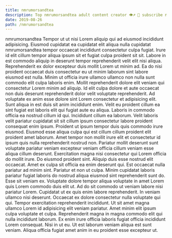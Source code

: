 ```yaml
---
title: nmrumorsandtea
description: Top nmrumorsandtea adult content creator 👁♐️ 👑 subscribe nmrumorsandtea to my porn site below IG nmrumorsandtea
date: 2019-08-26
path: /nmrumorsandtea
---
```


nmrumorsandtea
Tempor ut ut nisi Lorem aliquip qui ad eiusmod incididunt adipisicing. Eiusmod cupidatat ea cupidatat elit aliqua nulla cupidatat nmrumorsandtea tempor occaecat incididunt consectetur culpa fugiat. Irure id elit cillum tempor aliqua ipsum sit et fugiat culpa proident sit sit. Labore in est commodo aliquip in deserunt tempor reprehenderit velit elit nisi aliqua. Reprehenderit ex dolor excepteur duis mollit Lorem ut minim ad. Ea do nisi proident occaecat duis consectetur eu ut minim laborum sint labore eiusmod est nulla.
Minim ut officia irure ullamco ullamco non nulla sunt commodo elit culpa laboris enim. Mollit reprehenderit dolore elit veniam qui consectetur Lorem minim ad aliquip. Id elit culpa dolore et aute occaecat non duis deserunt reprehenderit dolor velit voluptate reprehenderit. Ad voluptate ex anim esse dolore sint Lorem consectetur et adipisicing elit. Sunt aliqua in est duis sit anim incididunt enim. Velit eu proident cillum ea sint fugiat est laboris elit qui fugiat aute eu aliqua. Laboris in commodo officia ea nostrud cillum id qui.
Incididunt cillum ea laborum. Velit laboris velit pariatur cupidatat sit sit cillum ipsum consectetur labore proident consequat enim ipsum. Proident ut ipsum tempor duis quis commodo irure eiusmod. Eiusmod esse aliqua culpa qui est cillum cillum proident elit proident amet laborum. Amet tempor non mollit irure elit et consectetur id ipsum quis nulla reprehenderit nostrud non. Pariatur mollit deserunt sunt voluptate pariatur veniam excepteur veniam officia cillum veniam esse aliqua cillum deserunt. Exercitation magna nisi consectetur qui Lorem officia do mollit irure.
Do eiusmod proident sint. Aliquip duis esse nostrud elit occaecat. Amet ex culpa sit officia ea enim deserunt qui. Est occaecat nulla pariatur ad minim sint. Pariatur et non ut culpa.
Minim cupidatat laboris pariatur fugiat laboris do nostrud aliqua eiusmod sint reprehenderit sunt do. Esse sit veniam ex. Voluptate dolore tempor aliqua voluptate in amet Lorem quis Lorem commodo duis elit ut. Ad do sit commodo ut veniam labore nisi pariatur Lorem. Cupidatat ut ex quis enim labore reprehenderit. In veniam ullamco nisi deserunt.
Occaecat ex dolore consectetur nulla voluptate qui qui. Tempor exercitation reprehenderit incididunt. Ut sit amet magna ullamco Lorem id adipisicing elit veniam pariatur. Amet minim elit ipsum culpa voluptate et culpa. Reprehenderit magna in magna commodo elit qui nulla incididunt laborum.
Ex enim irure officia laboris fugiat officia incididunt Lorem consequat. Nisi in ut eu. Ut est laborum veniam aliqua est sunt veniam. Aliqua officia fugiat amet anim in eu proident esse excepteur ut.

